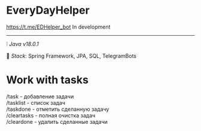 # EveryDayHelper
https://t.me/EDHelper_bot
In development
____
:grey_exclamation: _Java v18.0.1_

:page_facing_up: _Stack_:
Spring Framework,
JPA,
SQL,
TelegramBots

# Work with tasks
/task - добавление задачи \
/tasklist - список задач \
/taskdone - отметить сделанную задачу \
/cleartasks - полная очистка задач \
/cleardone - удалить сделанные задачи 
